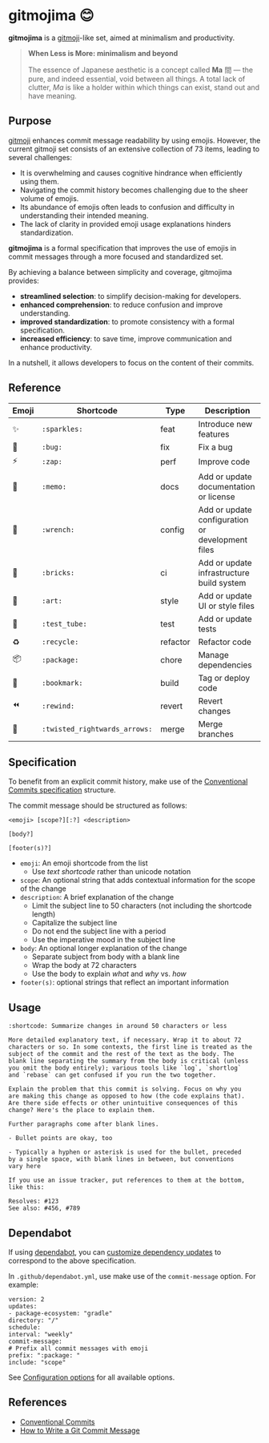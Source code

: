 # gitmojima 😊

**gitmojima** is a [gitmoji](https://gitmoji.dev/)-like set, aimed at minimalism and productivity.

> **When Less is More: minimalism and beyond**
>
> The essence of Japanese aesthetic is a concept called **Ma** 間 — the pure, and indeed essential,
void between all things. A total lack of clutter, *Ma* is like a holder within which things can
exist, stand out and have meaning.

## Purpose

[gitmoji](https://gitmoji.dev/) enhances commit message readability by using emojis. However, the
current gitmoji set consists of an extensive collection of 73 items, leading to several challenges:

* It is overwhelming and causes cognitive hindrance when efficiently using them.
* Navigating the commit history becomes challenging due to the sheer volume of emojis.
* Its abundance of emojis often leads to confusion and difficulty in understanding their intended meaning.
* The lack of clarity in provided emoji usage explanations hinders standardization.

**gitmojima** is a formal specification that improves the use of emojis in commit messages through
a more focused and standardized set.

By achieving a balance between simplicity and coverage, gitmojima provides:

* **streamlined selection**: to simplify decision-making for developers.
* **enhanced comprehension**: to reduce confusion and improve understanding.
* **improved standardization**: to promote consistency with a formal specification.
* **increased efficiency**: to save time, improve communication and enhance productivity.

In a nutshell, it allows developers to focus on the content of their commits.

## Reference

| Emoji | Shortcode                  | Type     | Description            |
|-------|----------------------------|----------|------------------------|
| ✨ | `:sparkles:`                  | feat     | Introduce new features |
| 🐛 | `:bug:`                       | fix      | Fix a bug |
| ⚡️ | `:zap:`                       | perf     | Improve code |
| 📝 | `:memo:`                      | docs     | Add or update documentation or license |
| 🔧 | `:wrench:`                    | config   | Add or update configuration or development files |
| 🧱 | `:bricks:`                    | ci       | Add or update infrastructure build system |
| 🎨 | `:art:`                       | style    | Add or update UI or style files |
| 🧪 | `:test_tube:`                 | test     | Add or update tests |
| ♻️ | `:recycle:`                   | refactor | Refactor code |
| 📦️ | `:package:`                   | chore    | Manage dependencies |
| 🔖 | `:bookmark:`                  | build    | Tag or deploy code |
| ⏪️ | `:rewind:`                    | revert   | Revert changes |
| 🔀 | `:twisted_rightwards_arrows:` | merge    | Merge branches |

## Specification

To benefit from an explicit commit history, make use of the [Conventional Commits specification](https://www.conventionalcommits.org/en/v1.0.0/#summary)
structure.

The commit message should be structured as follows:

```
<emoji> [scope?][:?] <description>

[body?]

[footer(s)?]
```

- `emoji`: An emoji shortcode from the list
    * Use *text shortcode* rather than unicode notation
- `scope`: An optional string that adds contextual information for the scope of the change
- `description`: A brief explanation of the change
    * Limit the subject line to 50 characters (not including the shortcode length)
    * Capitalize the subject line
    * Do not end the subject line with a period
    * Use the imperative mood in the subject line
- `body`: An optional longer explanation of the change
    * Separate subject from body with a blank line
    * Wrap the body at 72 characters
    * Use the body to explain *what* and *why* vs. *how*
- `footer(s)`: optional strings that reflect an important information


## Usage

```
:shortcode: Summarize changes in around 50 characters or less

More detailed explanatory text, if necessary. Wrap it to about 72
characters or so. In some contexts, the first line is treated as the
subject of the commit and the rest of the text as the body. The
blank line separating the summary from the body is critical (unless
you omit the body entirely); various tools like `log`, `shortlog`
and `rebase` can get confused if you run the two together.

Explain the problem that this commit is solving. Focus on why you
are making this change as opposed to how (the code explains that).
Are there side effects or other unintuitive consequences of this
change? Here's the place to explain them.

Further paragraphs come after blank lines.

- Bullet points are okay, too

- Typically a hyphen or asterisk is used for the bullet, preceded
by a single space, with blank lines in between, but conventions
vary here

If you use an issue tracker, put references to them at the bottom,
like this:

Resolves: #123
See also: #456, #789
```

## Dependabot

If using [dependabot](https://docs.github.com/en/code-security/dependabot), you can
[customize dependency updates](https://docs.github.com/en/code-security/dependabot/dependabot-version-updates/customizing-dependency-updates)
to correspond to the above specification.

In `.github/dependabot.yml`, use make use of the `commit-message` option. For example:

```
version: 2
updates:
- package-ecosystem: "gradle"
directory: "/"
schedule:
interval: "weekly"
commit-message:
# Prefix all commit messages with emoji
prefix: ":package: "
include: "scope"
```

See [Configuration options](https://docs.github.com/en/code-security/dependabot/dependabot-version-updates/configuration-options-for-the-dependabot.yml-file)
for all available options.

## References

* [Conventional Commits](https://www.conventionalcommits.org/)
* [How to Write a Git Commit Message](https://cbea.ms/git-commit/)
